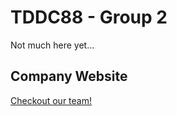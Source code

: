 # TDDC88 - Group 2

Not much here yet...

## Company Website
[Checkout our team!](https://tddc88-company-2-2020.gitlab-pages.liu.se/deploy/)



